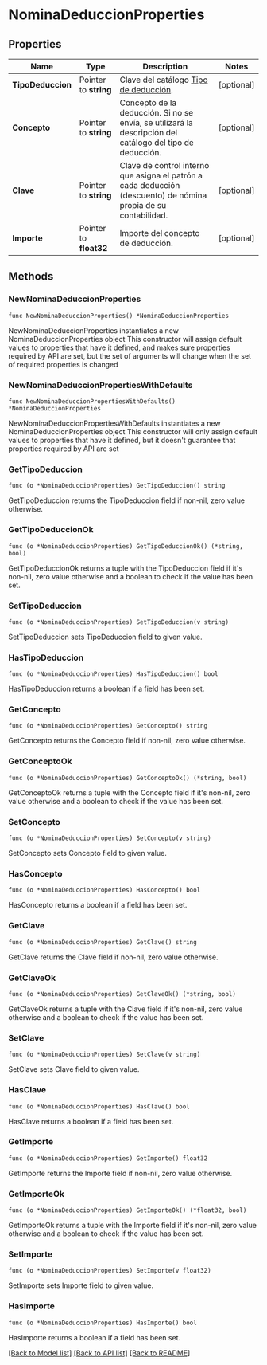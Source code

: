 # NominaDeduccionProperties

## Properties

Name | Type | Description | Notes
------------ | ------------- | ------------- | -------------
**TipoDeduccion** | Pointer to **string** | Clave del catálogo [Tipo de deducción](#tipo-de-deducción). | [optional] 
**Concepto** | Pointer to **string** | Concepto de la deducción. Si no se envía, se utilizará la descripción del catálogo del tipo de deducción. | [optional] 
**Clave** | Pointer to **string** | Clave de control interno que asigna el patrón a cada deducción (descuento) de nómina propia de su contabilidad. | [optional] 
**Importe** | Pointer to **float32** | Importe del concepto de deducción. | [optional] 

## Methods

### NewNominaDeduccionProperties

`func NewNominaDeduccionProperties() *NominaDeduccionProperties`

NewNominaDeduccionProperties instantiates a new NominaDeduccionProperties object
This constructor will assign default values to properties that have it defined,
and makes sure properties required by API are set, but the set of arguments
will change when the set of required properties is changed

### NewNominaDeduccionPropertiesWithDefaults

`func NewNominaDeduccionPropertiesWithDefaults() *NominaDeduccionProperties`

NewNominaDeduccionPropertiesWithDefaults instantiates a new NominaDeduccionProperties object
This constructor will only assign default values to properties that have it defined,
but it doesn't guarantee that properties required by API are set

### GetTipoDeduccion

`func (o *NominaDeduccionProperties) GetTipoDeduccion() string`

GetTipoDeduccion returns the TipoDeduccion field if non-nil, zero value otherwise.

### GetTipoDeduccionOk

`func (o *NominaDeduccionProperties) GetTipoDeduccionOk() (*string, bool)`

GetTipoDeduccionOk returns a tuple with the TipoDeduccion field if it's non-nil, zero value otherwise
and a boolean to check if the value has been set.

### SetTipoDeduccion

`func (o *NominaDeduccionProperties) SetTipoDeduccion(v string)`

SetTipoDeduccion sets TipoDeduccion field to given value.

### HasTipoDeduccion

`func (o *NominaDeduccionProperties) HasTipoDeduccion() bool`

HasTipoDeduccion returns a boolean if a field has been set.

### GetConcepto

`func (o *NominaDeduccionProperties) GetConcepto() string`

GetConcepto returns the Concepto field if non-nil, zero value otherwise.

### GetConceptoOk

`func (o *NominaDeduccionProperties) GetConceptoOk() (*string, bool)`

GetConceptoOk returns a tuple with the Concepto field if it's non-nil, zero value otherwise
and a boolean to check if the value has been set.

### SetConcepto

`func (o *NominaDeduccionProperties) SetConcepto(v string)`

SetConcepto sets Concepto field to given value.

### HasConcepto

`func (o *NominaDeduccionProperties) HasConcepto() bool`

HasConcepto returns a boolean if a field has been set.

### GetClave

`func (o *NominaDeduccionProperties) GetClave() string`

GetClave returns the Clave field if non-nil, zero value otherwise.

### GetClaveOk

`func (o *NominaDeduccionProperties) GetClaveOk() (*string, bool)`

GetClaveOk returns a tuple with the Clave field if it's non-nil, zero value otherwise
and a boolean to check if the value has been set.

### SetClave

`func (o *NominaDeduccionProperties) SetClave(v string)`

SetClave sets Clave field to given value.

### HasClave

`func (o *NominaDeduccionProperties) HasClave() bool`

HasClave returns a boolean if a field has been set.

### GetImporte

`func (o *NominaDeduccionProperties) GetImporte() float32`

GetImporte returns the Importe field if non-nil, zero value otherwise.

### GetImporteOk

`func (o *NominaDeduccionProperties) GetImporteOk() (*float32, bool)`

GetImporteOk returns a tuple with the Importe field if it's non-nil, zero value otherwise
and a boolean to check if the value has been set.

### SetImporte

`func (o *NominaDeduccionProperties) SetImporte(v float32)`

SetImporte sets Importe field to given value.

### HasImporte

`func (o *NominaDeduccionProperties) HasImporte() bool`

HasImporte returns a boolean if a field has been set.


[[Back to Model list]](../README.md#documentation-for-models) [[Back to API list]](../README.md#documentation-for-api-endpoints) [[Back to README]](../README.md)


